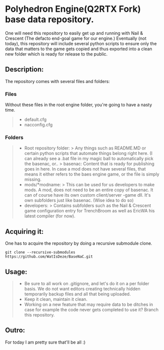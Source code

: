 # Polyhedron Engine(Q2RTX Fork) base data repository.

One will need this repository to easily get up and running with Nail & Crescent (The defacto end-goal game for our engine.) Eventually (not today), this repository will include several python scripts to ensure only the data that matters to the game gets copied and thus exported into a clean new folder which is ready for release to the public.

## Description:

The repository comes with several files and folders:
### Files
Without these files in the root engine folder, you're going to have a nasty time.

>- default.cfg
>- nacconfig.cfg

### Folders
> - Root repository folder: > Any things such as README.MD or certain python scripts that automate things belong right here. (I can already see a .bat file in my magic ball to automatically pick the basenac, or.. > basenac: Content that is ready for publishing goes in here. In case a mod does not have several files, that means it either refers to the baes engine game, or the file is simply missing.
> - mods/*modname: > This can be used for us developers to make mods. A mod, does not need to be an entire copy of basenac. It can of course have its own custom client/server -game dll. It's own subfolders just like basenac. (Wise idea to do so)
> - developers: > Contains subfolders such as the Nail & Crescent game configuration entry for TrenchBroom as well as EricWA his latest compiler (for now).

## Acquiring it:
One has to acquire the repository by doing a recursive submodule clone. 

```git clone --recursive-submodules https://github.com/WatIsDeze/BaseNaC.git ```

## Usage:

>- Be sure to all work on .gitignore, and let's do it on a per folder basis. We do not want editors creating technically hidden temporarily backup files and all that being uploaded. 
>- Keep it clean, maintain it clean.
>- Working on a new feature that may require data to be ditches in case for example the code never gets completed to use it? Branch this repository.

## Outro:

For today I am pretty sure that'll be all :)
